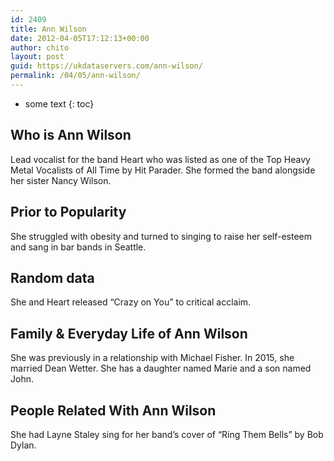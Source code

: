 ```yaml
---
id: 2409
title: Ann Wilson
date: 2012-04-05T17:12:13+00:00
author: chito
layout: post
guid: https://ukdataservers.com/ann-wilson/
permalink: /04/05/ann-wilson/
---
```


* some text
{: toc}


## Who is  Ann Wilson
                  
                  
                  
Lead vocalist for the band Heart who was listed as one of the Top Heavy Metal Vocalists of All Time by Hit Parader. She formed the band alongside her sister Nancy Wilson.
                  
                
                
                
## Prior to Popularity 
                  
                  
                  
She struggled with obesity and turned to singing to raise her self-esteem and sang in bar bands in Seattle.
                  
                
                
                
## Random data 
                  
                  
                  
She and Heart released &#8220;Crazy on You&#8221; to critical acclaim.
                  
                
                
                
## Family & Everyday Life of Ann Wilson
                  
                  
                  
She was previously in a relationship with Michael Fisher. In 2015, she married Dean Wetter. She has a daughter named Marie and a son named John.
                  
                
                
                
## People Related With  Ann Wilson
                  
                  
                  
She had Layne Staley sing for her band&#8217;s cover of &#8220;Ring Them Bells&#8221; by Bob Dylan.
                  
                
              
            
          
          
          
    
    
  
